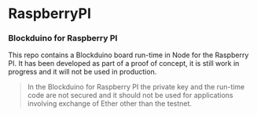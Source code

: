 # RaspberryPI

### Blockduino for Raspberry PI 

This repo contains a Blockduino board run-time in Node for the Raspberry PI. It has been developed as part of a proof of concept, it is still work in progress and it will not be used in production.

> In the Blockduino for Raspberry PI the private key and the run-time code are not secured and it should not be used for applications involving exchange of Ether other than the testnet.
